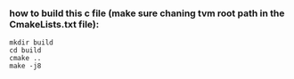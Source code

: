 ### how to build this c file (make sure chaning tvm root path in the CmakeLists.txt file):

```
mkdir build
cd build
cmake ..
make -j8
```
